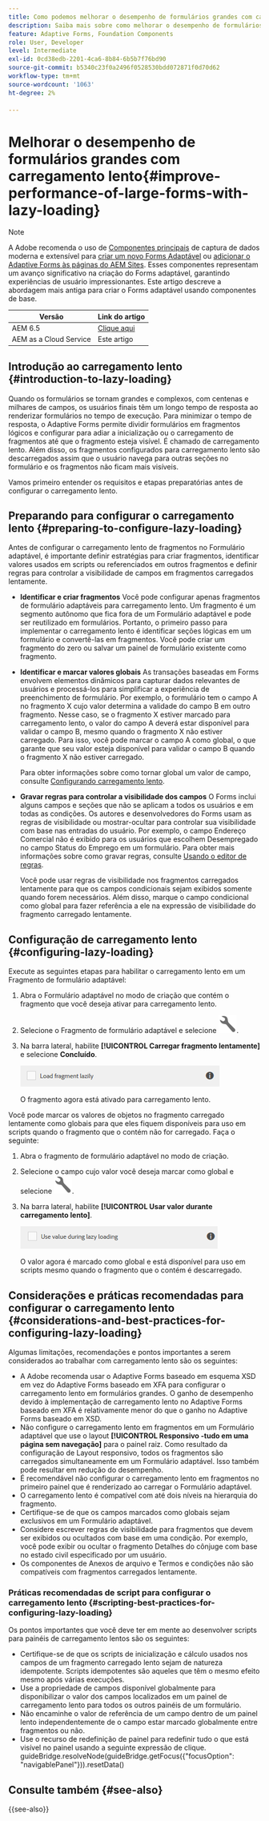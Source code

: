 ```yaml
---
title: Como podemos melhorar o desempenho de formulários grandes com carregamento lento?
description: Saiba mais sobre como melhorar o desempenho de formulários grandes com carregamento lento. O carregamento lento melhora significativamente o desempenho de Forms adaptável grande e complexo, adiando a inicialização e o carregamento de fragmentos de formulário até que eles fiquem visíveis.
feature: Adaptive Forms, Foundation Components
role: User, Developer
level: Intermediate
exl-id: 0cd38edb-2201-4ca6-8b84-6b5b7f76bd90
source-git-commit: b5340c23f0a2496f0528530bdd072871f0d70d62
workflow-type: tm+mt
source-wordcount: '1063'
ht-degree: 2%

---
```


# Melhorar o desempenho de formulários grandes com carregamento lento{#improve-performance-of-large-forms-with-lazy-loading}

>[!NOTE]
>
> A Adobe recomenda o uso de [Componentes principais](https://experienceleague.adobe.com/docs/experience-manager-core-components/using/adaptive-forms/introduction.html?lang=pt-BR) de captura de dados moderna e extensível para [criar um novo Forms Adaptável](/help/forms/creating-adaptive-form-core-components.md) ou [adicionar o Adaptive Forms às páginas do AEM Sites](/help/forms/create-or-add-an-adaptive-form-to-aem-sites-page.md). Esses componentes representam um avanço significativo na criação do Forms adaptável, garantindo experiências de usuário impressionantes. Este artigo descreve a abordagem mais antiga para criar o Forms adaptável usando componentes de base.

| Versão | Link do artigo |
| -------- | ---------------------------- |
| AEM 6.5 | [Clique aqui](https://experienceleague.adobe.com/docs/experience-manager-65/forms/adaptive-forms-advanced-authoring/lazy-loading-adaptive-forms.html) |
| AEM as a Cloud Service | Este artigo |


## Introdução ao carregamento lento {#introduction-to-lazy-loading}

Quando os formulários se tornam grandes e complexos, com centenas e milhares de campos, os usuários finais têm um longo tempo de resposta ao renderizar formulários no tempo de execução. Para minimizar o tempo de resposta, o Adaptive Forms permite dividir formulários em fragmentos lógicos e configurar para adiar a inicialização ou o carregamento de fragmentos até que o fragmento esteja visível. É chamado de carregamento lento. Além disso, os fragmentos configurados para carregamento lento são descarregados assim que o usuário navega para outras seções no formulário e os fragmentos não ficam mais visíveis.

Vamos primeiro entender os requisitos e etapas preparatórias antes de configurar o carregamento lento.

## Preparando para configurar o carregamento lento {#preparing-to-configure-lazy-loading}

Antes de configurar o carregamento lento de fragmentos no Formulário adaptável, é importante definir estratégias para criar fragmentos, identificar valores usados em scripts ou referenciados em outros fragmentos e definir regras para controlar a visibilidade de campos em fragmentos carregados lentamente.

* **Identificar e criar fragmentos**
Você pode configurar apenas fragmentos de formulário adaptáveis para carregamento lento. Um fragmento é um segmento autônomo que fica fora de um Formulário adaptável e pode ser reutilizado em formulários. Portanto, o primeiro passo para implementar o carregamento lento é identificar seções lógicas em um formulário e convertê-las em fragmentos. Você pode criar um fragmento do zero ou salvar um painel de formulário existente como fragmento.

  <!--For more information about creating fragments, see [Adaptive Form Fragments](adaptive-form-fragments.md).-->

* **Identificar e marcar valores globais**
As transações baseadas em Forms envolvem elementos dinâmicos para capturar dados relevantes de usuários e processá-los para simplificar a experiência de preenchimento de formulário. Por exemplo, o formulário tem o campo A no fragmento X cujo valor determina a validade do campo B em outro fragmento. Nesse caso, se o fragmento X estiver marcado para carregamento lento, o valor do campo A deverá estar disponível para validar o campo B, mesmo quando o fragmento X não estiver carregado. Para isso, você pode marcar o campo A como global, o que garante que seu valor esteja disponível para validar o campo B quando o fragmento X não estiver carregado.

  Para obter informações sobre como tornar global um valor de campo, consulte [Configurando carregamento lento](lazy-loading-adaptive-forms.md#p-configuring-lazy-loading-p).

* **Gravar regras para controlar a visibilidade dos campos**
O Forms inclui alguns campos e seções que não se aplicam a todos os usuários e em todas as condições. Os autores e desenvolvedores do Forms usam as regras de visibilidade ou mostrar-ocultar para controlar sua visibilidade com base nas entradas do usuário. Por exemplo, o campo Endereço Comercial não é exibido para os usuários que escolhem Desempregado no campo Status do Emprego em um formulário. Para obter mais informações sobre como gravar regras, consulte [Usando o editor de regras](rule-editor.md).

  Você pode usar regras de visibilidade nos fragmentos carregados lentamente para que os campos condicionais sejam exibidos somente quando forem necessários. Além disso, marque o campo condicional como global para fazer referência a ele na expressão de visibilidade do fragmento carregado lentamente.

## Configuração de carregamento lento {#configuring-lazy-loading}

Execute as seguintes etapas para habilitar o carregamento lento em um Fragmento de formulário adaptável:

1. Abra o Formulário adaptável no modo de criação que contém o fragmento que você deseja ativar para carregamento lento.
1. Selecione o Fragmento de formulário adaptável e selecione ![configurar](assets/configure-icon.svg).
1. Na barra lateral, habilite **[!UICONTROL Carregar fragmento lentamente]** e selecione **Concluído**.

   ![Habilitar carregamento lento para o Fragmento de Formulário Adaptável](assets/lazy-loading-fragment.png)

   O fragmento agora está ativado para carregamento lento.

Você pode marcar os valores de objetos no fragmento carregado lentamente como globais para que eles fiquem disponíveis para uso em scripts quando o fragmento que o contém não for carregado. Faça o seguinte:

1. Abra o fragmento de formulário adaptável no modo de criação.
1. Selecione o campo cujo valor você deseja marcar como global e selecione ![configurar](assets/configure-icon.svg).
1. Na barra lateral, habilite **[!UICONTROL Usar valor durante carregamento lento]**.

   ![Campo de carregamento lento na barra lateral](assets/enable-lazy-loading.png)

   O valor agora é marcado como global e está disponível para uso em scripts mesmo quando o fragmento que o contém é descarregado.

## Considerações e práticas recomendadas para configurar o carregamento lento {#considerations-and-best-practices-for-configuring-lazy-loading}

Algumas limitações, recomendações e pontos importantes a serem considerados ao trabalhar com carregamento lento são os seguintes:

* A Adobe recomenda usar o Adaptive Forms baseado em esquema XSD em vez do Adaptive Forms baseado em XFA para configurar o carregamento lento em formulários grandes. O ganho de desempenho devido à implementação de carregamento lento no Adaptive Forms baseado em XFA é relativamente menor do que o ganho no Adaptive Forms baseado em XSD.
* Não configure o carregamento lento em fragmentos em um Formulário adaptável que use o layout **[!UICONTROL Responsivo -tudo em uma página sem navegação]** para o painel raiz. Como resultado da configuração de Layout responsivo, todos os fragmentos são carregados simultaneamente em um Formulário adaptável. Isso também pode resultar em redução do desempenho.
* É recomendável não configurar o carregamento lento em fragmentos no primeiro painel que é renderizado ao carregar o Formulário adaptável.
* O carregamento lento é compatível com até dois níveis na hierarquia do fragmento.
* Certifique-se de que os campos marcados como globais sejam exclusivos em um Formulário adaptável.
* Considere escrever regras de visibilidade para fragmentos que devem ser exibidos ou ocultados com base em uma condição. Por exemplo, você pode exibir ou ocultar o fragmento Detalhes do cônjuge com base no estado civil especificado por um usuário.
* Os componentes de Anexos de arquivo e Termos e condições não são compatíveis com fragmentos carregados lentamente.

### Práticas recomendadas de script para configurar o carregamento lento {#scripting-best-practices-for-configuring-lazy-loading}

Os pontos importantes que você deve ter em mente ao desenvolver scripts para painéis de carregamento lentos são os seguintes:

* Certifique-se de que os scripts de inicialização e cálculo usados nos campos de um fragmento carregado lento sejam de natureza idempotente. Scripts idempotentes são aqueles que têm o mesmo efeito mesmo após várias execuções.
* Use a propriedade de campos disponível globalmente para disponibilizar o valor dos campos localizados em um painel de carregamento lento para todos os outros painéis de um formulário.
* Não encaminhe o valor de referência de um campo dentro de um painel lento independentemente de o campo estar marcado globalmente entre fragmentos ou não.
* Use o recurso de redefinição de painel para redefinir tudo o que está visível no painel usando a seguinte expressão de clique.\
  guideBridge.resolveNode(guideBridge.getFocus({&quot;focusOption&quot;: &quot;navigablePanel&quot;})).resetData()


## Consulte também {#see-also}

{{see-also}}